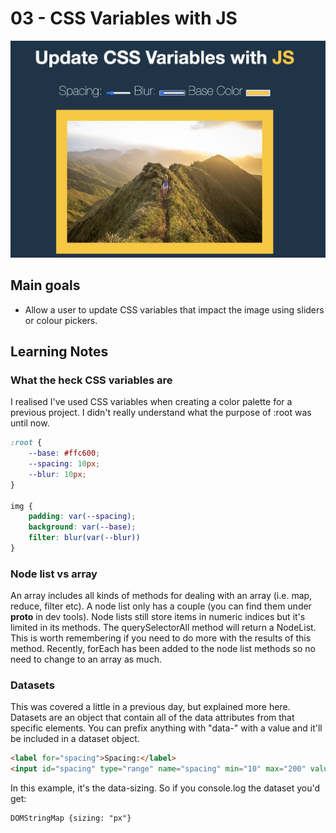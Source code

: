 # 03 - CSS Variables with JS
![](./screenshot3.jpg)

## Main goals

- Allow a user to update CSS variables that impact the image using sliders or colour pickers.

## Learning Notes
### What the heck CSS variables are

I realised I've used CSS variables when creating a color palette for a previous project. I didn't really understand what the purpose of :root was until now.

``` css
:root {
    --base: #ffc600;
    --spacing: 10px;
    --blur: 10px;
}

img {
    padding: var(--spacing);
    background: var(--base);
    filter: blur(var(--blur))
}
```

### Node list vs array
An array includes all kinds of methods for dealing with an array (i.e. map, reduce, filter etc). A node list only has a couple (you can find them under __proto__ in dev tools). Node lists still store items in numeric indices but it's limited in its methods. The querySelectorAll method will return a NodeList. This is worth remembering if you need to do more with the results of this method.
Recently, forEach has been added to the node list methods so no need to change to an array as much.


### Datasets
This was covered a little in a previous day, but explained more here.
Datasets are an object that contain all of the data attributes from that specific elements. You can prefix anything with "data-" with a value and it'll be included in a dataset object.
``` html
<label for="spacing">Spacing:</label>
<input id="spacing" type="range" name="spacing" min="10" max="200" value="10" data-sizing="px">
```

In this example, it's the data-sizing. So if you console.log the dataset you'd get:

```
DOMStringMap {sizing: "px"}
```

